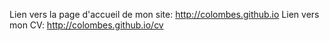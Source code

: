 Lien vers la page d'accueil de mon site: http://colombes.github.io
Lien vers mon CV: http://colombes.github.io/cv
